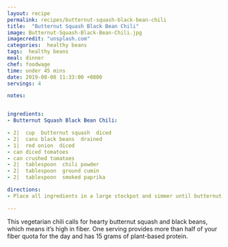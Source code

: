 ```yaml
---
layout: recipe
permalink: recipes/butternut-squash-black-bean-chili
title:  "Butternut Squash Black Bean Chili"
image: Butternut-Squash-Black-Bean-Chili.jpg
imagecredit: "unsplash.com"
categories:  healthy beans
tags:  healthy beans
meal: dinner
chef: foodwage
time: under 45 mins
date: 2019-08-08 11:33:00 +0800
servings: 4

notes:


ingredients:
- Butternut Squash Black Bean Chili:

- 2|  cup  butternut squash  diced
- 2|  cans black beans  drained
- 1|  red onion  diced
- can diced tomatoes
- can crushed tomatoes
- 2|  tablespoon  chili powder
- 2|  tablespoon  ground cumin
- 2|  tablespoon  smoked paprika

directions:
- Place all ingredients in a large stockpot and simmer until butternut squash is tender and the flavors have melded about 30–40 minutes.

---
```


This vegetarian chili calls for hearty butternut squash and black beans, which means it’s high in fiber. One serving provides more than half of your fiber quota for the day and has 15 grams of plant-based protein.